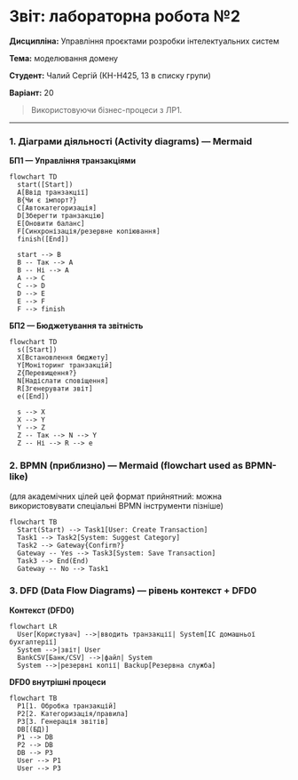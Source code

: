 # Звіт: лабораторна робота №2

**Дисципліна:** Управління проєктами розробки інтелектуальних систем

**Тема:** моделювання домену

**Студент:** Чалий Сергій (КН-Н425, 13 в списку групи)

**Варіант:** 20

> Використовуючи бізнес-процеси з ЛР1.

---

### 1. Діаграми діяльності (Activity diagrams) — Mermaid

**БП1 — Управління транзакціями**

```mermaid
flowchart TD
  start([Start])
  A[Ввід транзакції]
  B{Чи є імпорт?}
  C[Автокатегоризація]
  D[Зберегти транзакцію]
  E[Оновити баланс]
  F[Синхронізація/резервне копіювання]
  finish([End])

  start --> B
  B -- Так --> A
  B -- Ні --> A
  A --> C
  C --> D
  D --> E
  E --> F
  F --> finish
```

**БП2 — Бюджетування та звітність**

```mermaid
flowchart TD
  s([Start])
  X[Встановлення бюджету]
  Y[Моніторинг транзакцій]
  Z{Перевищення?}
  N[Надіслати сповіщення]
  R[Згенерувати звіт]
  e([End])

  s --> X
  X --> Y
  Y --> Z
  Z -- Так --> N --> Y
  Z -- Ні --> R --> e
```

### 2. BPMN (приблизно) — Mermaid (flowchart used as BPMN-like)

(для академічних цілей цей формат прийнятний: можна використовувати спеціальні BPMN інструменти пізніше)

```mermaid
flowchart TB
  Start(Start) --> Task1[User: Create Transaction]
  Task1 --> Task2[System: Suggest Category]
  Task2 --> Gateway{Confirm?}
  Gateway -- Yes --> Task3[System: Save Transaction]
  Task3 --> End(End)
  Gateway -- No --> Task1
```

### 3. DFD (Data Flow Diagrams) — рівень контекст + DFD0

**Контекст (DFD0)**

```mermaid
flowchart LR
  User[Користувач] -->|вводить транзакції| System[ІС домашньої бухгалтерії]
  System -->|звіт| User
  BankCSV[Банк/CSV] -->|файл| System
  System -->|резервні копії| Backup[Резервна служба]
```

**DFD0 внутрішні процеси**

```mermaid
flowchart TB
  P1[1. Обробка транзакцій]
  P2[2. Категоризація/правила]
  P3[3. Генерація звітів]
  DB[(БД)]
  P1 --> DB
  P2 --> DB
  DB --> P3
  User --> P1
  User --> P3
```